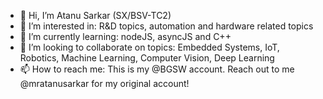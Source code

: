 - 👋 Hi, I’m Atanu Sarkar (SX/BSV-TC2)
- 👀 I’m interested in: R&D topics, automation and hardware related topics
- 🌱 I’m currently learning: nodeJS, asyncJS and C++
- 💞️ I’m looking to collaborate on topics: Embedded Systems, IoT, Robotics, Machine Learning, Computer Vision, Deep Learning
- 📫 How to reach me: This is my @BGSW account. Reach out to me @mratanusarkar for my original account!

<!---
TSA2COB/TSA2COB is a ✨ special ✨ repository because its `README.md` (this file) appears on your GitHub profile.
You can click the Preview link to take a look at your changes.
--->
